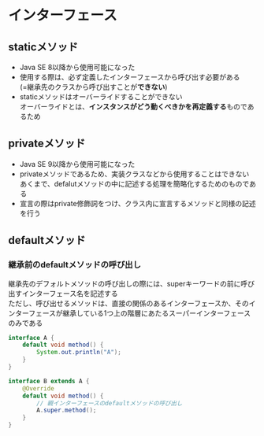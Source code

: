 # インターフェース

##  staticメソッド
- Java SE 8以降から使用可能になった
- 使用する際は、必ず定義したインターフェースから呼び出す必要がある<br>
  (=継承先のクラスから呼び出すことが**できない**)
- staticメソッドはオーバーライドすることができない<br>
オーバーライドとは、**インスタンスがどう動くべきかを再定義する**ものであるため

## privateメソッド
- Java SE 9以降から使用可能になった
- privateメソッドであるため、実装クラスなどから使用することはできない
あくまで、defalutメソッドの中に記述する処理を簡略化するためのものである
- 宣言の際はprivate修飾詞をつけ、クラス内に宣言するメソッドと同様の記述を行う

## defaultメソッド
### 継承前のdefaultメソッドの呼び出し
継承先のデフォルトメソッドの呼び出しの際には、superキーワードの前に呼び出すインターフェース名を記述する<br>
ただし、呼び出せるメソッドは、直接の関係のあるインターフェースか、そのインターフェースが継承している1つ上の階層にあたるスーパーインターフェースのみである
```java
interface A {
    default void method() {
        System.out.println("A");
    }
}

interface B extends A {
    @Override
    default void method() {
        // 親インターフェースのdefaultメソッドの呼び出し
        A.super.method();
    }
}
```